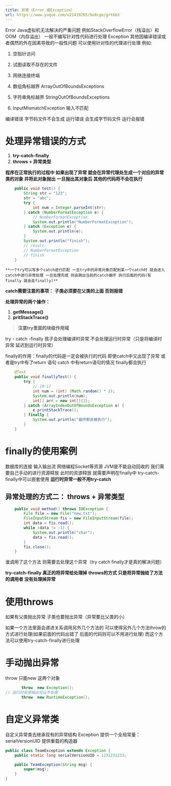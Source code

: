```yaml
---
title: 异常（Error 或Exception）
url: https://www.yuque.com/u21419265/bo8cge/grt6b3
---
```


Error Java虚拟机无法解决的严重问题 例如StackOverflowError（栈溢出）和OOM（内存溢出） 一般不编写针对性代码进行处理
Exception 其他因编译错误或者偶然的外在因素导致的一般性问题 可以使用针对性的代理进行处理&#x20;
例如:

1. 空指针访问

2. 试图读取不存在的文件

3. 网络连接终端

4. 数组角标越界 ArrayOutOfBoundsExceptions

5. 字符串角标越界 StringOutOfBoundsExceptions

6. InputMismatchException 输入不匹配

编译错误 字节码文件不会生成
运行错误 会生成字节码文件 运行会报错

<a name="EMKPM"></a>

# 处理异常错误的方式

1. **try-catch-finally**
2. **throws + 异常类型**

**程序在正常执行的过程中 如果出现了异常 就会在异常代理处生成一个对应的异常类的对象 并将此对象抛出  一旦抛出其对象后 其他的代码将不会在执行**

```java
    public void test() {
        String str = "123";
        str = "abc";
        try {
            int num = Integer.parseInt(str);
        } catch (NumberFormatException e) {
            // NumberFormatException
            System.out.println("NumberFormatException");
        } catch (Exception e) {
            System.out.println(e);
        }
        System.out.println("finish");
        // result:
        // NumberFormatException
        // finish
    }
```

    **一个try可以写多个catch进行匹配 一旦try中的异常对象匹配到某一个catch时 就会进入catch中进行异常处理 一旦处理完成 则会跳出当前的catch循环 执行后面的代码(有finally 就会走finally)**

**catch需要注意的事项：**
**子类必须要在父类的上面 否则报错**

**处理异常的两个操作：**

1. **getMessage()**
2. **pritStackTrace()**

> **注意try里面的块级作用域**

try - catch -finally 孩子会处理编译时异常 不会处理运行时异常（只是将编译时异常 延迟到运行时异常）

finally的作用：finally的代码是一定会被执行的代码 即使catch中又出现了异常 或者是try中有了return 语句 catch 中有return语句的情况 finally都会执行

```java
    @Test
    public void finallyTest() {
        try {
            // [0-1]
            int num = (int) (Math.random() * 2);
            System.out.println(num);
            int[] arr = new int[]{1};
        } catch (ArrayIndexOutOfBoundsException e) {
            e.printStackTrace();
        } finally {
            System.out.println("最终都会被执行");
        }
    }
```

<a name="Gfk2w"></a>

# finally的使用案例

数据库的连接 输入输出流 网络编程Socket等资源 JVM是不能自动回收的 我们需要自己手动的进行资源释放 此时的资源释放 就需要声明在finally中
try-catch-finally中可以嵌套使用
**运行时异常一般不用try-catch** <a name="GNW07"></a>

## 异常处理的方式二： throws  + 异常类型

```java
    public void method() throws IOException {
        File file = new File("new.txt");
        FileInputStream fis = new FileInputStream(file);
        int data = fis.read();
        while (data != -1) {
            System.out.println("char");
            data = fis.read();
        }
        fis.close();
    }
```

谁调用了这个方法 则需要去处理这个异常（try catch finally才是真的解决问题）

**try-catch-finally 真正的将异常给处理掉**
**throws的方式 只是将异常抛给了方法的调用者 没有处理掉异常**

<a name="w4bYa"></a>

# 使用throws

如果有父类抛出异常 子类也要抛出异常（异常要比父类的小）

如果一个方法里面会递进关系调用另外几个方法的 可以使得另外几个方法throw的方式进行处理(如果前面的代码出错了 后面的代码则可以不用进行处理) 而这个方法可以使用try-catch-finally进行处理

<a name="xcsZC"></a>

# 手动抛出异常

throw
只能new 这两个对象

```java
       throw  new Exception();
// 运行时异常抛出可以不处理
       throw  new RuntimeException();
```

<a name="t1sgn"></a>

# 自定义异常类

自定义异常类去继承现有的异常结构 Exception
提供一个全局常量： serialVersionUID
提供重载的构造器

```java
public class TeamException extends Exception {
    public static long serialVersionUID = 1231231233;

    public TeamException(String msg) {
        super(msg);
    }
}

```
